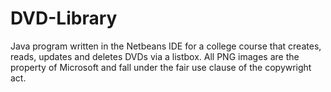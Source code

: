 # DVD-Library
Java program written in the Netbeans IDE for a college course that creates, reads, updates and deletes DVDs via a listbox.
All PNG images are the property of Microsoft and fall under the fair use clause of the copywright act.
